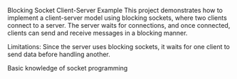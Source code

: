 Blocking Socket Client-Server Example
This project demonstrates how to implement a client-server model using blocking sockets, where two clients connect to a server. The server waits for connections, and once connected, clients can send and receive messages in a blocking manner.

Limitations:
Since the server uses blocking sockets, it waits for one client to send data before handling another.




Basic knowledge of socket programming
